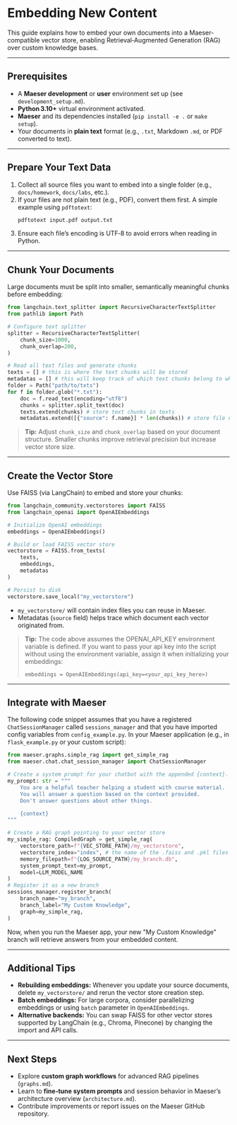 # Embedding New Content

This guide explains how to embed your own documents into a Maeser-compatible vector store, enabling Retrieval‑Augmented Generation (RAG) over custom knowledge bases.

---

## Prerequisites

- A **Maeser development** or **user** environment set up (see `development_setup.md`).
- **Python 3.10+** virtual environment activated.
- **Maeser** and its dependencies installed (`pip install -e .` or `make setup`).
- Your documents in **plain text** format (e.g., `.txt`, Markdown `.md`, or PDF converted to text).

---

## Prepare Your Text Data

1. Collect all source files you want to embed into a single folder (e.g., `docs/homework`, `docs/labs`, etc.).
2. If your files are not plain text (e.g., PDF), convert them first. A simple example using `pdftotext`:
   ```bash
   pdftotext input.pdf output.txt
   ```
3. Ensure each file’s encoding is UTF‑8 to avoid errors when reading in Python.

---

## Chunk Your Documents

Large documents must be split into smaller, semantically meaningful chunks before embedding:

```python
from langchain.text_splitter import RecursiveCharacterTextSplitter
from pathlib import Path

# Configure text splitter
splitter = RecursiveCharacterTextSplitter(
    chunk_size=1000,
    chunk_overlap=200,
)

# Read all text files and generate chunks
texts = [] # this is where the text chunks will be stored
metadatas = [] # this will keep track of which text chunks belong to which text file
folder = Path("path/to/txts")
for f in folder.glob("*.txt"):
    doc = f.read_text(encoding="utf8")
    chunks = splitter.split_text(doc)
    texts.extend(chunks) # store text chunks in texts
    metadatas.extend([{"source": f.name}] * len(chunks)) # store file name in metadatas
```

> **Tip:** Adjust `chunk_size` and `chunk_overlap` based on your document structure. Smaller chunks improve retrieval precision but increase vector store size.

---

## Create the Vector Store

Use FAISS (via LangChain) to embed and store your chunks:

```python
from langchain_community.vectorstores import FAISS
from langchain_openai import OpenAIEmbeddings

# Initialize OpenAI embeddings
embeddings = OpenAIEmbeddings()

# Build or load FAISS vector store
vectorstore = FAISS.from_texts(
    texts,
    embeddings,
    metadatas
)

# Persist to disk
vectorstore.save_local("my_vectorstore")
```

- `my_vectorstore/` will contain index files you can reuse in Maeser.
- Metadatas (`source` field) helps trace which document each vector originated from.

> **Tip:** The code above assumes the OPENAI_API_KEY environment variable is defined. If you want to pass your api key into the script without using the environment variable, assign it when initializing your embeddings:
> ```
> embeddings = OpenAIEmbeddings(api_key=<your_api_key_here>)
> ```

---

## Integrate with Maeser

The following code snippet assumes that you have a registered `ChatSessionManager` called `sessions_manager` and that you have imported config variables from `config_example.py`. In your Maeser application (e.g., in `flask_example.py` or your custom script):

```python
from maeser.graphs.simple_rag import get_simple_rag
from maeser.chat.chat_session_manager import ChatSessionManager

# Create a system prompt for your chatbot with the appended {context}. Example prompt:
my_prompt: str = """
    You are a helpful teacher helping a student with course material.
    You will answer a question based on the context provided.
    Don't answer questions about other things.

    {context}
"""

# Create a RAG graph pointing to your vector store
my_simple_rag: CompiledGraph = get_simple_rag(
    vectorstore_path=f"{VEC_STORE_PATH}/my_vectorstore",
    vectorstore_index="index", # the name of the .faiss and .pkl files your vectorstore
    memory_filepath=f"{LOG_SOURCE_PATH}/my_branch.db",
    system_prompt_text=my_prompt,
    model=LLM_MODEL_NAME
)
# Register it as a new branch
sessions_manager.register_branch(
    branch_name="my_branch",
    branch_label="My Custom Knowledge",
    graph=my_simple_rag,    
)
```

Now, when you run the Maeser app, your new "My Custom Knowledge" branch will retrieve answers from your embedded content.

---

## Additional Tips

- **Rebuilding embeddings:** Whenever you update your source documents, delete `my_vectorstore/` and rerun the vector store creation step.
- **Batch embeddings:** For large corpora, consider parallelizing embeddings or using `batch` parameter in `OpenAIEmbeddings`.
- **Alternative backends:** You can swap FAISS for other vector stores supported by LangChain (e.g., Chroma, Pinecone) by changing the import and API calls.

---

## Next Steps

- Explore **custom graph workflows** for advanced RAG pipelines (`graphs.md`).
- Learn to **fine‑tune system prompts** and session behavior in Maeser’s architecture overview (`architecture.md`).
- Contribute improvements or report issues on the Maeser GitHub repository.



